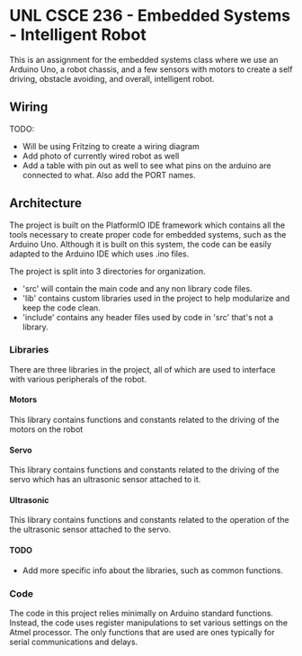 # UNL CSCE 236 - Embedded Systems - Intelligent Robot

This is an assignment for the embedded systems class where we use an Arduino Uno, a robot chassis, and a few sensors with motors to create a self driving, obstacle avoiding, and overall, intelligent robot.

## Wiring

TODO:
- Will be using Fritzing to create a wiring diagram
- Add photo of currently wired robot as well
- Add a table with pin out as well to see what pins on the arduino are connected to what. Also add the PORT names.

## Architecture

The project is built on the PlatformIO IDE framework which contains all the tools necessary to create proper code for embedded systems, such as the Arduino Uno. Although it is built on this system, the code can be easily adapted to the Arduino IDE which uses .ino files.

The project is split into 3 directories for organization.
- 'src' will contain the main code and any non library code files.
- 'lib' contains custom libraries used in the project to help modularize and keep the code clean.
- 'include' contains any header files used by code in 'src' that's not a library.

### Libraries

There are three libraries in the project, all of which are used to interface with various peripherals of the robot.

#### Motors

This library contains functions and constants related to the driving of the motors on the robot

#### Servo

This library contains functions and constants related to the driving of the servo which has an ultrasonic sensor attached to it.

#### Ultrasonic

This library contains functions and constants related to the operation of the the ultrasonic sensor attached to the servo.

#### TODO
- Add more specific info about the libraries, such as common functions.

### Code

The code in this project relies minimally on Arduino standard functions. Instead, the code uses register manipulations to set various settings on the Atmel processor. The only functions that are used are ones typically for serial communications and delays.